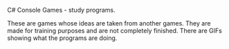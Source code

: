C# Console Games - study programs.

These are games whose ideas are taken from another games. They are made for training purposes and are not completely finished. There are GIFs showing what the programs are doing.
